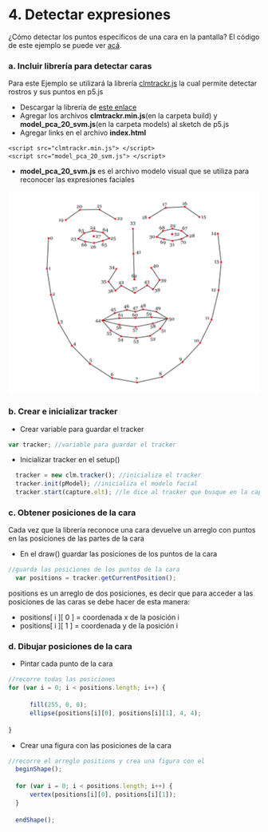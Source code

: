 # 4. Detectar expresiones

¿Cómo detectar los puntos específicos de una cara en la pantalla? El código de este ejemplo se puede ver [acá](https://editor.p5js.org/laurajunco/sketches/BykHoKd37).

### a. Incluir librería para detectar caras <a id="a-incluir-libreria-para-detectar-colores"></a>

Para este Ejemplo se utilizará la librería [clmtrackr.js](https://www.auduno.com/clmtrackr/docs/reference.html) la cual permite detectar rostros y sus puntos en p5.js

* Descargar la librería de [este enlace​](https://github.com/auduno/clmtrackr/zipball/dev)
* Agregar los archivos  **clmtrackr.min.js**\(en la carpeta build\)  y **model\_pca\_20\_svm.js**\(en la carpeta models\) al sketch de p5.js
* Agregar links en el archivo **index.html**

```markup
<script src="clmtrackr.min.js"> </script>
<script src="model_pca_20_svm.js"> </script>
```

* **model\_pca\_20\_svm.js** es el archivo modelo visual que se utiliza para reconocer las expresiones faciales

![](../../.gitbook/assets/captura-de-pantalla-2018-11-05-a-las-6.43.11-p.m..png)

### b. Crear e inicializar tracker

* Crear variable para guardar el tracker

```javascript
var tracker; //variable para guardar el tracker
```

* Inicializar tracker en el setup\(\)

```javascript
  tracker = new clm.tracker(); //inicializa el tracker
  tracker.init(pModel); //inicializa el modelo facial
  tracker.start(capture.elt); //le dice al tracker que busque en la captura de la camara
```

### c. Obtener posiciones de la cara

Cada vez que la librería reconoce una cara devuelve un arreglo con puntos en las posiciones de las partes de la cara

* En el draw\(\) guardar las posiciones de los puntos de la cara

```javascript
//guarda las posiciones de los puntos de la cara
  var positions = tracker.getCurrentPosition();
```

positions es un arreglo de dos posiciones, es decir que para acceder a las posiciones de las caras se debe hacer de esta manera:

* positions\[ i \]\[ 0 \] = coordenada x de la posición i
* positions\[ i \]\[ 1 \] = coordenada y de la posición i

### d. Dibujar posiciones de la cara

* Pintar cada punto de la cara

```javascript
//recorre todas las posiciones
for (var i = 0; i < positions.length; i++) {

      fill(255, 0, 0);
      ellipse(positions[i][0], positions[i][1], 4, 4);
      
}
```

* Crear una figura con las posiciones de la cara

```javascript
//recorre el arreglo positions y crea una figura con el
  beginShape();
  
  for (var i = 0; i < positions.length; i++) {
      vertex(positions[i][0], positions[i][1]);
  }
  
  endShape();
```



